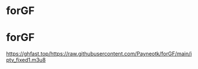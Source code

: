 ﻿# forGF
# forGF
https://ghfast.top/https://raw.githubusercontent.com/Payneotk/forGF/main/iptv_fixed1.m3u8
